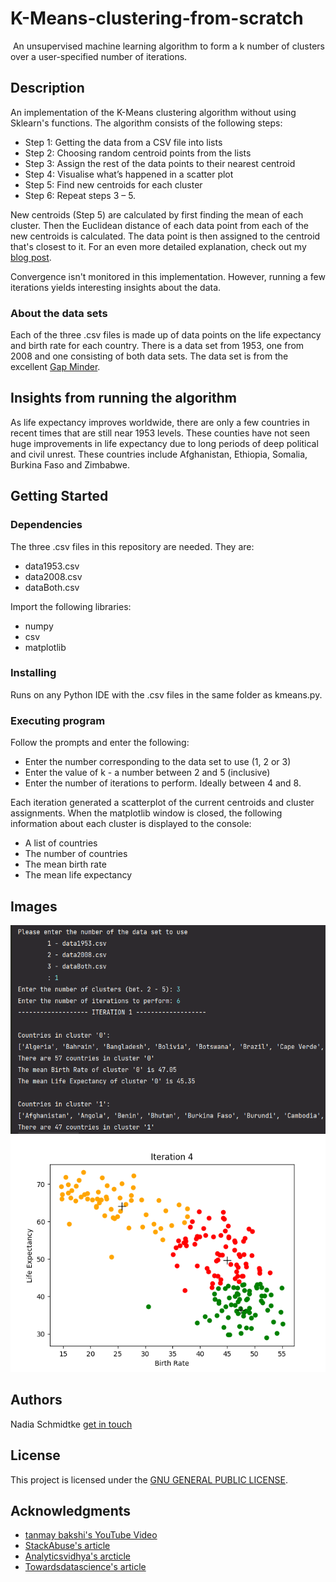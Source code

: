 # K-Means-clustering-from-scratch
 An unsupervised machine learning algorithm to form a k number of clusters over a user-specified number of iterations. 

## Description

An implementation of the K-Means clustering algorithm without using Sklearn's functions. The algorithm consists of the following steps:
- Step 1: Getting the data from a CSV file into lists
- Step 2: Choosing random centroid points from the lists
- Step 3: Assign the rest of the data points to their nearest centroid
- Step 4: Visualise what’s happened in a scatter plot
- Step 5: Find new centroids for each cluster 
- Step 6: Repeat steps 3 – 5.

New centroids (Step 5) are calculated by first finding the mean of each cluster. Then the Euclidean distance of each data point from each of the new centroids is calculated. The data point is then assigned to the centroid that's closest to it. 
For an even more detailed explanation, check out my [blog post](https://gearsofdevthoughts.wordpress.com/2022/06/28/k-means-clustering-the-long-way/).

Convergence isn't monitored in this implementation. However, running a few iterations yields interesting insights about the data.

### About the data sets

Each of the three .csv files is made up of data points on the life expectancy and birth rate for each country. There is a data set from 1953, one from 2008 and one consisting of both data sets. The data set is from the excellent [Gap Minder](https://www.gapminder.org/). 

## Insights from running the algorithm

As life expectancy improves worldwide, there are only a few countries in recent times that are still near 1953 levels. These counties
have not seen huge improvements in life expectancy due to long periods of deep political and civil unrest. These countries include Afghanistan,
Ethiopia, Somalia, Burkina Faso and Zimbabwe.

## Getting Started

### Dependencies

The three .csv files in this repository are needed. They are: 
* data1953.csv
* data2008.csv
* dataBoth.csv

Import the following libraries:
* numpy
* csv
* matplotlib

### Installing

Runs on any Python IDE with the .csv files in the same folder as kmeans.py.

### Executing program

Follow the prompts and enter the following:
* Enter the number corresponding to the data set to use (1, 2 or 3)
* Enter the value of k - a number between 2 and 5 (inclusive) 
* Enter the number of iterations to perform. Ideally between 4 and 8. 

Each iteration generated a scatterplot of the current centroids and cluster assignments. When the matplotlib window is closed, the following information about each cluster is displayed to the console:
* A list of countries
* The number of countries
* The mean birth rate
* The mean life expectancy

## Images
![The start menu with the first iteration's info displayed](https://github.com/Nadia-JSch/K-Means-clustering-from-scratch/blob/master/demonstration%20screenshot.png)
![A matplotlib figure generated at each iteration](https://github.com/Nadia-JSch/K-Means-clustering-from-scratch/blob/master/Iteration%204%20Demonstration.png)

## Authors

Nadia Schmidtke [get in touch](https://nadia-jsch.github.io/nadia-schmidtke-resume/Contact.html)


## License

This project is licensed under the [GNU GENERAL PUBLIC LICENSE](https://github.com/Nadia-JSch/K-Means-clustering-from-scratch/blob/master/LICENSE).

## Acknowledgments

* [tanmay bakshi's YouTube Video](https://www.youtube.com/watch?v=AFS8LUgBMS0)
* [StackAbuse's article](https://stackabuse.com/k-means-clustering-with-scikit-learn/)
* [Analyticsvidhya's arcticle](https://www.analyticsvidhya.com/blog/2019/08/comprehensive-guide-k-means-clustering/#h2_10)
* [Towardsdatascience's article](https://towardsdatascience.com/create-your-own-k-means-clustering-algorithm-in-python-d7d4c9077670)

